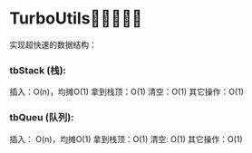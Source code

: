# TurboUtils🚀🚀🚀🚀🚀
实现超快速的数据结构： 

### tbStack (栈):  
插入：O(n)，均摊O(1)
拿到栈顶：O(1) 
清空：O(1)
其它操作：O(1) 

### tbQueu (队列):
插入： O(n)，均摊O(1) 
拿到栈顶：O(1) 
清空: O(1) 
其它操作：O(1) 



